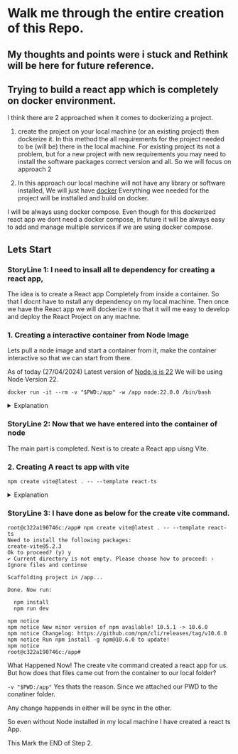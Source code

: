 # Walk me through the entire creation of this Repo.
## My thoughts and points were i stuck and Rethink will be here for future reference.

## Trying to build a react app which is completely on docker environment.
I think there are 2 approached when it comes to dockerizing a project.

1. create the project on your local machine (or an existing project) then dockerize it.
In this method the all requirements for the project needed to be (will be) there in the local machine.
For existing project its not a problem, but for a new project with new requirements you may need to install the software packages correct version and all.
So we will focus on approach 2

2. In this approach our local machine will not have any library or software installed, 
We will just have [docker](https://www.docker.com/products/docker-desktop/)
Everything wee needed for the project will be insttalled and build on docker.

I will be always usng docker compose.
Even though for this dockerized react app we dont need a docker compose, in future it will be always easy to add and manage multiple services if we are using docker compose.

## Lets Start

### StoryLine 1: I need to insall all te dependency for creating a react app,
The idea is to create a React app Completely from inside a container.
So that I docnt have to nstall any dependency on my local machine.
Then once we have the React app we will dockerize it so that it will me easy to develop and deploy the React Project on any machne.

### 1. Creating a interactive container from Node Image
Lets pull a node image and start a container from it, make the container interactive so that we can start from there.

As of today (27/04/2024) Latest version of [Node.js is 22](https://nodejs.org/en/blog/announcements/v22-release-announce)
We will be using Node Version 22.


```
docker run -it --rm -v "$PWD:/app" -w /app node:22.0.0 /bin/bash
```

<details>
<summary>Explanation</summary>

- `docker run`: 
This is the command to run a new Docker container.

- `-it`: 
This option combines -i (interactive) and -t (pseudo-TTY) flags. 
It allows you to interact with the container's command line interface (CLI) and provides a terminal-like experience.

- `--rm`: 
This flag automatically removes the container when it exits. It ensures that the container is cleaned up after you're done using it.

- `-v "$PWD:/app"`: 
This option mounts a volume from the host machine to the container. It maps the current working directory ($PWD) on the host to the /app directory inside the container. This allows you to access and modify files from your host machine within the container.

- `-w /app`: 
This option sets the working directory inside the container to /app. It means that when the container starts, it will be positioned in the /app directory.

- `node:22.0.0`: 
This specifies the Docker image to be used for creating the container. In this case, it uses the node image with the version 22.0.0. This image provides a Node.js environment.

- `/bin/bash`: 
This is the command that will be executed inside the container when it starts. In this case, it launches the Bash shell, allowing you to interact with the container's command line.

#### So, when you run this command, it does the following:
It starts a new Docker container using the node:22.0.0 image.
It mounts the current working directory ($PWD) from the host machine to the /app directory inside the container.
It sets the working directory inside the container to /app.
It starts the Bash shell inside the container, allowing you to interact with the container's command line.
When you exit the container (e.g., by typing exit or pressing Ctrl+D), the container is automatically removed due to the --rm flag.

</details>

### StoryLine 2: Now that we have entered into the container of node
The main part is completed.
Next is to create a React app uisng Vite.

### 2. Creating A react ts app with vite

```
npm create vite@latest . -- --template react-ts
```

<details>
<summary>Explanation</summary>

`npm create vite@latest . -- --template react-ts`

The command `npm create vite@latest . -- --template react-ts` is used to create a new [Vite project](https://vitejs.dev/guide/) with React and TypeScript. Let's break down the different parts of the command:

- `npm`: This is the Node Package Manager (npm) command, which is used to interact with npm and manage JavaScript packages.

- `create`: This is an npm command that allows you to create new projects using pre-configured templates or starter kits.

- `vite`: This specifies the package or template that you want to use for creating the project. In this case, it refers to the Vite build tool.

- `@latest`: This specifies the version of the `create-vite` package to use. `@latest` ensures that the latest version of the package is used.

- `.`: This represents the current directory where you want to create the project. It means that the project will be created in the current folder.

- `--`: This is used to separate the `create` command options from the Vite-specific options that follow.

- `--template react-ts`: This is a Vite-specific option that specifies the template to use for the project. In this case, it indicates that you want to use the "react-ts" template, which sets up a Vite project with React and TypeScript.
</details>

### StoryLine 3: I have done as below for the create vite command.
```
root@c322a190746c:/app# npm create vite@latest . -- --template react-ts
Need to install the following packages:
create-vite@5.2.3
Ok to proceed? (y) y
✔ Current directory is not empty. Please choose how to proceed: › Ignore files and continue

Scaffolding project in /app...

Done. Now run:

  npm install
  npm run dev

npm notice 
npm notice New minor version of npm available! 10.5.1 -> 10.6.0
npm notice Changelog: https://github.com/npm/cli/releases/tag/v10.6.0
npm notice Run npm install -g npm@10.6.0 to update!
npm notice 
root@c322a190746c:/app# 
```

What Happened Now!
The  create vite command created a react app for us.
But how does that files came out from the container to our local folder?

` -v "$PWD:/app" `
Yes thats the reason.
Since we attached our PWD to the conatiner folder.

Any change happends in either will be sync in the other.

So even without Node installed in my local machine I have created a react ts App.

This Mark the END of Step 2.
